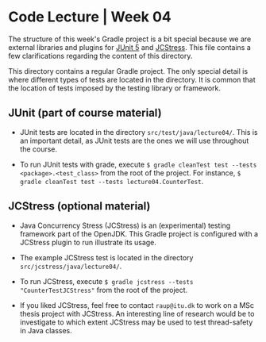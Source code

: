 # Code Lecture | Week 04

The structure of this week's Gradle project is a bit special because we are external libraries and plugins for [JUnit 5](https://junit.org/junit5/) and [JCStress](https://github.com/openjdk/jcstress/tree/master). This file contains a few clarifications regarding the content of this directory.

This directory contains a regular Gradle project. The only special detail is where different types of tests are located in the directory. It is common that the location of tests imposed by the testing library or framework.

## JUnit (part of course material)

* JUnit tests are located in the directory `src/test/java/lecture04/`. This is an important detail, as JUnit tests are the ones we will use throughout the course.

* To run JUnit tests with grade, execute `$ gradle cleanTest test --tests <package>.<test_class>` from the root of the project. For instance, `$ gradle cleanTest test --tests lecture04.CounterTest`.

## JCStress (optional material)

* Java Concurrency Stress (JCStress) is an (experimental) testing framework part of the OpenJDK. This Gradle project is configured with a JCStress plugin to run illustrate its usage.

* The example JCStress test is located in the directory `src/jcstress/java/lecture04/`.

* To run JCStress, execute `$ gradle jcstress --tests "CounterTestJCStress"` from the root of the project.

* If you liked JCStress, feel free to contact `raup@itu.dk` to work on a MSc thesis project with JCStress. An interesting line of research would be to investigate to which extent JCStress may be used to test thread-safety in Java classes.